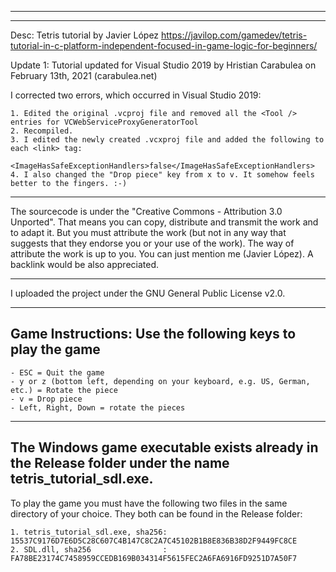 --------------------------------------------------------------
--------------------------------------------------------------
Desc: Tetris tutorial by Javier López
https://javilop.com/gamedev/tetris-tutorial-in-c-platform-independent-focused-in-game-logic-for-beginners/

Update 1: Tutorial updated for Visual Studio 2019 by Hristian Carabulea on February 13th, 2021 (carabulea.net)

I corrected two errors, which occurred in Visual Studio 2019:
    
    1. Edited the original .vcproj file and removed all the <Tool /> entries for VCWebServiceProxyGeneratorTool
    2. Recompiled.
    3. I edited the newly created .vcxproj file and added the following to each <link> tag:
           <ImageHasSafeExceptionHandlers>false</ImageHasSafeExceptionHandlers>
    4. I also changed the "Drop piece" key from x to v. It somehow feels better to the fingers. :-)

--------------------------------------------------------------

The sourcecode is under the "Creative Commons - Attribution 3.0 Unported". That means you can copy, distribute and transmit the work and to adapt it. But you must attribute the work (but not in any way that suggests that they endorse you or your use of the work). The way of attribute the work is up to you. You can just mention me (Javier López). A backlink would be also appreciated.

--------------------------------------------------------------
I uploaded the project under the GNU General Public License v2.0.

--------------------------------------------------------------
Game Instructions: Use the following keys to play the game
--------------------------------------------------------------

    - ESC = Quit the game
    - y or z (bottom left, depending on your keyboard, e.g. US, German, etc.) = Rotate the piece
    - v = Drop piece
    - Left, Right, Down = rotate the pieces

--------------------------------------------------------------
The Windows game executable exists already in the Release folder under the name tetris_tutorial_sdl.exe.
--------------------------------------------------------------
To play the game you must have the following two files in the same directory of your choice. They both can be found in the Release folder:

    1. tetris_tutorial_sdl.exe, sha256: 15537C9176D7E6D5C28C607C4B147C8C2A7C45102B1B8E836B38D2F9449FC8CE
    2. SDL.dll, sha256                : FA78BE23174C7458959CCEDB169B034314F5615FEC2A6FA6916FD9251D7A50F7
